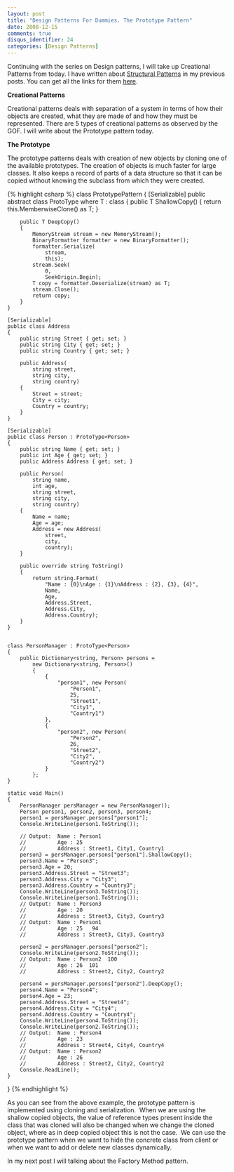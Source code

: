 ```yaml
---
layout: post
title: "Design Patterns For Dummies. The Prototype Pattern"
date: 2008-12-15
comments: true
disqus_identifier: 24
categories: [Design Patterns]
---
```

Continuing with the series on Design patterns, I will take up Creational
Patterns from today. I have written about [Structural
Patterns](http://www.simplyvinay.com/Post/23/Structural-Design-Patterns.aspx)
in my previous posts. You can get all the links for them
[here](http://www.simplyvinay.com/Post/23/Structural-Design-Patterns.aspx).

**Creational Patterns**

Creational patterns deals with separation of a system in terms of how
their objects are created, what they are made of and how they must be
represented. There are 5 types of creational patterns as observed by the
GOF. I will write about the Prototype pattern today.

**The Prototype**

The prototype patterns deals with creation of new objects by cloning one
of the available prototypes. The creation of objects is much faster for
large classes. It also keeps a record of parts of a data structure so
that it can be copied without knowing the subclass from which they were
created.

{% highlight csharp %}
class PrototypePattern
{
    [Serializable]
    public abstract class ProtoType<T> where T : class
    {
        public T ShallowCopy()
        {
            return this.MemberwiseClone() as T;
        }

        public T DeepCopy()
        {
            MemoryStream stream = new MemoryStream();
            BinaryFormatter formatter = new BinaryFormatter();
            formatter.Serialize(
                stream,
                this);
            stream.Seek(
                0,
                SeekOrigin.Begin);
            T copy = formatter.Deserialize(stream) as T;
            stream.Close();
            return copy;
        }
    }

    [Serializable]
    public class Address
    {
        public string Street { get; set; }
        public string City { get; set; }
        public string Country { get; set; }

        public Address(
            string street,
            string city,
            string country)
        {
            Street = street;
            City = city;
            Country = country;
        }
    }

    [Serializable]
    public class Person : ProtoType<Person>
    {
        public string Name { get; set; }
        public int Age { get; set; }
        public Address Address { get; set; }

        public Person(
            string name,
            int age,
            string street,
            string city,
            string country)
        {
            Name = name;
            Age = age;
            Address = new Address(
                street,
                city,
                country);
        }

        public override string ToString()
        {
            return string.Format(
                "Name : {0}\nAge : {1}\nAddress : {2}, {3}, {4}",
                Name,
                Age,
                Address.Street,
                Address.City,
                Address.Country);
        }
    }


    class PersonManager : ProtoType<Person>
    {
        public Dictionary<string, Person> persons =
            new Dictionary<string, Person>()
            {
                {
                    "person1", new Person(
                        "Person1",
                        25,
                        "Street1",
                        "City1",
                        "Country1")
                },
                {
                    "person2", new Person(
                        "Person2",
                        26,
                        "Street2",
                        "City2",
                        "Country2")
                }
            };
    }

    static void Main()
    {
        PersonManager persManager = new PersonManager();
        Person person1, person2, person3, person4;
        person1 = persManager.persons["person1"];
        Console.WriteLine(person1.ToString());

        // Output:  Name : Person1
        //          Age : 25   
        //          Address : Street1, City1, Country1
        person3 = persManager.persons["person1"].ShallowCopy();
        person3.Name = "Person3";
        person3.Age = 20;
        person3.Address.Street = "Street3";
        person3.Address.City = "City3";
        person3.Address.Country = "Country3";
        Console.WriteLine(person3.ToString());
        Console.WriteLine(person1.ToString());
        // Output:  Name : Person3   
        //          Age : 20   
        //          Address : Street3, City3, Country3   
        // Output:  Name : Person1   
        //          Age : 25   94
        //          Address : Street3, City3, Country3

        person2 = persManager.persons["person2"];
        Console.WriteLine(person2.ToString());
        // Output:  Name : Person2  100
        //          Age : 26  101
        //          Address : Street2, City2, Country2

        person4 = persManager.persons["person2"].DeepCopy();
        person4.Name = "Person4";
        person4.Age = 23;
        person4.Address.Street = "Street4";
        person4.Address.City = "City4";
        person4.Address.Country = "Country4";
        Console.WriteLine(person4.ToString());
        Console.WriteLine(person2.ToString());
        // Output:  Name : Person4  
        //          Age : 23  
        //          Address : Street4, City4, Country4  
        // Output:  Name : Person2  
        //          Age : 26  
        //          Address : Street2, City2, Country2
        Console.ReadLine();
    }
}
{% endhighlight %}

As you can see from the above example, the prototype pattern is
implemented using cloning and serialization.  When we are using the
shallow copied objects, the value of reference types present inside the
class that was cloned will also be changed when we change the cloned
object, where as in deep copied object this is not the case.  We can use
the prototype pattern when we want to hide the concrete class from
client or when we want to add or delete new classes dynamically.

In my next post I will talking about the Factory Method pattern.

